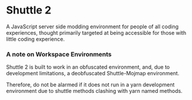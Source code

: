 # Shuttle 2

A JavaScript server side modding environment for people of all coding experiences, thought
primarily targeted at being accessible for those with little coding experience.

### A note on Workspace Environments

Shuttle 2 is built to work in an obfuscated environment, and, due to
development limitations, a deobfuscated Shuttle-Mojmap environment.

Therefore, do not be alarmed if it does not run in a yarn development environment due to
shuttle methods clashing with yarn named methods.